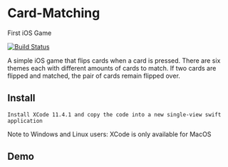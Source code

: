 # Card-Matching
First iOS Game


[![Build Status](https://travis-ci.org/sindresorhus/pageres.svg?branch=master)](https://travis-ci.org/sindresorhus/pageres) 

A simple iOS game that flips cards when a card is pressed. There are six themes each with different amounts of cards to match. If two cards are flipped and matched, the pair of cards remain flipped over.


## Install

```
Install XCode 11.4.1 and copy the code into a new single-view swift application
```

Note to Windows and Linux users: XCode is only available for MacOS

## Demo



